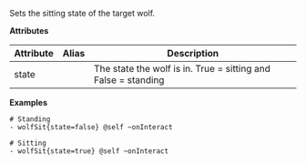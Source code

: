 Sets the sitting state of the target wolf.

**Attributes**

| Attribute | Alias | Description |
| --------- | ----- | ----------- |
| state     |       | The state the wolf is in. True = sitting and False = standing |

**Examples**

```
# Standing
- wolfSit{state=false} @self ~onInteract
```

```
# Sitting
- wolfSit{state=true} @self ~onInteract
```